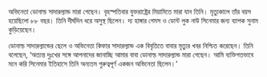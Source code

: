 অভিনেতা ডোনাল্ড সাদারল্যান্ড মারা গেছেন। বৃহস্পতিবার যুক্তরাষ্ট্রের মিয়ামিতে মারা যান তিনি। মৃত্যুকালে তাঁর বয়স হয়েছিলো ৮৮ বছর। তিনি দীর্ঘদিন ধরে অসুস্থ ছিলেন। দ্য হাঙ্গার গেমস ও ডোন্ট লুক নাউ সিনেমার জন্য ব্যাপক সুনাম কুড়িয়েছেন।

ডোনাল্ড সাদারল্যান্ডের ছেলে ও অভিনেতা কিফার সাদারল্যান্ড এক বিবৃতিতে বাবার মৃত্যুর খবর নিশ্চিত করেছেন। তিনি বলেছেন, ‘অত্যন্ত দুঃখের সঙ্গে আপনাদের জানাচ্ছি আমার বাবা ডোনাল্ড সাদারল্যান্ড মারা গেছেন। আমি ব্যক্তিগতভাবে মনে করি সিনেমার ইতিহাসে তিনি অন্যতম গুরুত্বপূর্ণ একজন অভিনেতা ছিলেন।’
